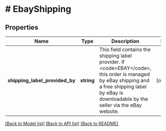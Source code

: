 # # EbayShipping

## Properties

Name | Type | Description | Notes
------------ | ------------- | ------------- | -------------
**shipping_label_provided_by** | **string** | This field contains the shipping label provider. If &lt;code&gt;EBAY&lt;/code&gt;, this order is managed by eBay shipping and a free shipping label by eBay is downloadable by the seller via the eBay website. | [optional]

[[Back to Model list]](../../README.md#models) [[Back to API list]](../../README.md#endpoints) [[Back to README]](../../README.md)

